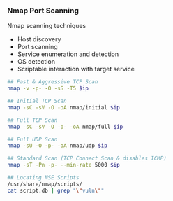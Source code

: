### Nmap Port Scanning

Nmap scanning techniques
- Host discovery
- Port scanning
- Service enumeration and detection
- OS detection
- Scriptable interaction with target service

```bash
## Fast & Aggressive TCP Scan
nmap -v -p- -O -sS -T5 $ip

## Initial TCP Scan
nmap -sC -sV -O -oA nmap/initial $ip

## Full TCP Scan
nmap -sC -sV -O -p- -oA nmap/full $ip 

## Full UDP Scan
nmap -sU -O -p- -oA nmap/udp $ip

## Standard Scan (TCP Connect Scan & disables ICMP)
nmap -sT -Pn -p- --min-rate 5000 $ip 

## Locating NSE Scripts
/usr/share/nmap/scripts/
cat script.db | grep "\"vuln\""
```